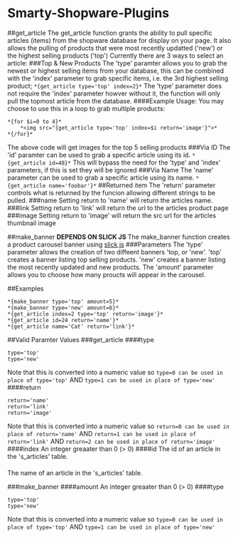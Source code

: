 # Smarty-Shopware-Plugins
##get_article
The get_article function grants the ability to pull specific articles (items) from the shopware database for display on your page. It also allows the pulling of products that were most recently updatted ('new') or the highest selling products ('top')
Currently there are 3 ways to select an article:
###Top & New Products
The 'type' paramter allows you to grab the newest or highest selling items from your database, this can be combined with the 'index' parameter to grab specific items, i.e. the 3rd highest selling product;
```*{get_article type='top' index=2}*```
The 'type' parameter does not require the 'index' parameter howver without it, the function will only pull the topmost article from the database.
####Example Usage:
You may choose to use this in a loop to grab multiple products:
```
*{for $i=0 to 4}*
    *<img src="{get_article type='top' index=$i return='image'}">*
*{/for}*
```
The above code will get images for the top 5 selling products
###Via ID
The 'id' paramter can be used to grab a specific article using its id.
```*{get_article id=48}*```
This will bypass the need for the 'type' and 'index' parameters, if this is set they will be ignored
###Via Name
The 'name' parameter can be used to grab a specific article using its name.
```*{get_article name='foobar'}*```
##Returned item
The 'return' parameter controls what is returned by the funcion allowing different strings to be pulled.
###name
Setting return to 'name' will return the articles name.
###link
Setting return to 'link' will return the url to the articles product page
###image
Setting return to 'image' will return the src url for the articles thumbnail image

##make_banner
**DEPENDS ON SLICK JS**
The make_banner function creates a product carousel banner using [slick js](http://kenwheeler.github.io/slick/)
###Parameters
The 'type' parameter allows the creation of two diffeent banners 'top, or 'new'. 'top' creates a banner listing top selling products. 'new' creates a banner listing the most recently updated and new products.
The 'amount' parameter allows you to choose how many proucts will appear in the carousel.

##Examples
```
*{make_banner type='top' amount=5}*
*{make_banner type='new' amount=6}*
*{get_article index=2 type='top' return='image'}*
*{get_article id=24 return='name'}*
*{get_article name='Cat' return='link'}*
```

##Valid Paramter Values
###get_article
####type
```
type='top'
type='new'
```
Note that this is converted into a numeric value so
```type=0 can be used in place of type='top'```
AND
```type=1 can be used in place of type='new'```
####return
```
return='name'
return='link'
return='image'
```
Note that this is converted into a numeric value so
```return=0 can be used in place of return='name'```
AND
```return=1 can be used in place of return='link'```
AND
```return=2 can be used in place of return='image'```
####index
An integer greaater than 0 (> 0)
####id
The id of an article in the 's_articles' table.
####
The name of an article in the 's_articles' table.

###make_banner
####amount
An integer greaater than 0 (> 0)
####type
```
type='top'
type='new'
```
Note that this is converted into a numeric value so
```type=0 can be used in place of type='top'```
AND
```type=1 can be used in place of type='new'```

